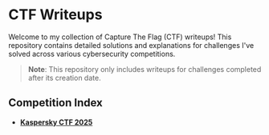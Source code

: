 # CTF Writeups

Welcome to my collection of Capture The Flag (CTF) writeups! This repository contains detailed solutions and explanations for challenges I've solved across various cybersecurity competitions.

> **Note**: This repository only includes writeups for challenges completed after its creation date.

## Competition Index

- **[Kaspersky CTF 2025](./kasperskyCTF_2025/)**